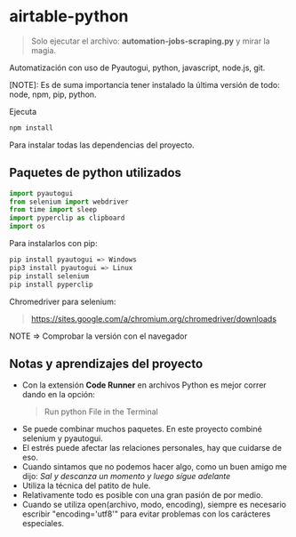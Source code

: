 # airtable-python

> Solo ejecutar el archivo: **automation-jobs-scraping.py** y mirar la magia.

Automatización con uso de Pyautogui, python, javascript, node.js, git.

[NOTE]: Es de suma importancia tener instalado la última versión de todo: node, npm, pip, python.

Ejecuta

```bash
npm install
```

Para instalar todas las dependencias del proyecto.

## Paquetes de python utilizados

```py
import pyautogui
from selenium import webdriver
from time import sleep
import pyperclip as clipboard
import os
```

Para instalarlos con pip:

```bash
pip install pyautogui => Windows
pip3 install pyautogui => Linux
pip install selenium
pip install pyperclip
```

Chromedriver para selenium:

> https://sites.google.com/a/chromium.org/chromedriver/downloads

NOTE => Comprobar la versión con el navegador

## Notas y aprendizajes del proyecto

- Con la extensión **Code Runner** en archivos Python es mejor correr dando en la opción:
  > Run python File in the Terminal
- Se puede combinar muchos paquetes. En este proyecto combiné selenium y pyautogui.
- El estrés puede afectar las relaciones personales, hay que cuidarse de eso.
- Cuando sintamos que no podemos hacer algo, como un buen amigo me dijo: _Sal y descanza un momento y luego sígue adelante_
- Utiliza la técnica del patito de hule.
- Relativamente todo es posible con una gran pasión de por medio.
- Cuando se utiliza open(archivo, modo, encoding), siempre es necesario escribir "encoding='utf8'" para evitar problemas con los carácteres especiales.
